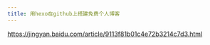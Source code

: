 ```yaml
---
title: 用hexo在github上搭建免费个人博客
---
```


https://jingyan.baidu.com/article/9113f81b01c4e72b3214c7d3.html
